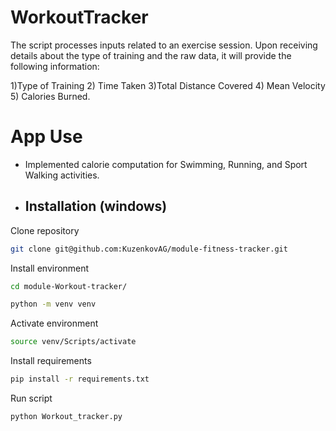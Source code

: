 # WorkoutTracker

The script processes inputs related to an exercise session. Upon receiving details about 
the type of training and the raw data, it will provide the following information:

1)Type of Training
2) Time Taken
3)Total Distance Covered
4) Mean Velocity
5) Calories Burned.

# App Use
- Implemented calorie computation for Swimming, Running, and Sport Walking activities.

- ## Installation (windows)

Clone repository

```sh
git clone git@github.com:KuzenkovAG/module-fitness-tracker.git
```
Install environment
```sh
cd module-Workout-tracker/
```
```sh
python -m venv venv
```
Activate environment
```sh
source venv/Scripts/activate
```
Install requirements
```sh
pip install -r requirements.txt
```
Run script
```sh
python Workout_tracker.py
```

